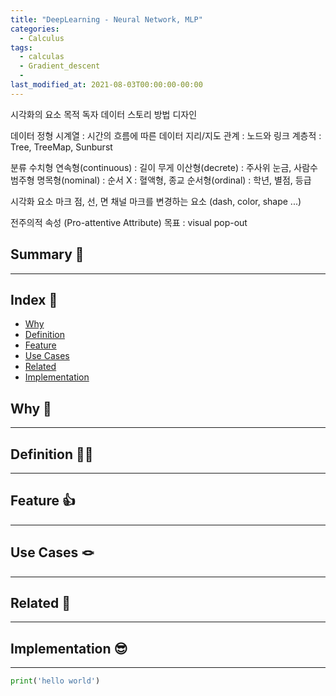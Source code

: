 ```yaml
---
title: "DeepLearning - Neural Network, MLP"
categories:
  - Calculus
tags:
  - calculas
  - Gradient_descent
  - 
last_modified_at: 2021-08-03T00:00:00-00:00
---
```


시각화의 요소 
  목적
  독자
  데이터
  스토리
  방법
  디자인

데이터
  정형
  시계열 : 시간의 흐름에 따른 데이터
  지리/지도
  관계 : 노드와 링크
  계층적 : Tree, TreeMap, Sunburst

  분류
    수치형
      연속형(continuous) : 길이 무게
      이산형(decrete) : 주사위 눈금, 사람수
    범주형
      명목형(nominal) : 순서 X : 혈액형, 종교
      순서형(ordinal) : 학년, 별점, 등급
    
시각화 요소
  마크
    점, 선, 면
  채널
    마크를 변경하는 요소 (dash, color, shape ...)

전주의적 속성 (Pro-attentive Attribute)
  목표 : visual pop-out




## Summary 🤙
---

## Index 👀       
  * [Why](#why)
  * [Definition](#definition)
  * [Feature](#feature)
  * [Use Cases](#use-cases)
  * [Related](#related)
  * [Implementation](#implementation)

## Why 🤷
---

## Definition 🧑‍🏫
---

## Feature 👍
---

## Use Cases 🪢
---

## Related 🧶
---

## Implementation 😎
---
```python
print('hello world')
```